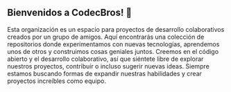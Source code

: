 ## Bienvenidos a CodecBros! 👋

Esta organización es un espacio para proyectos de desarrollo colaborativos creados por un grupo de amigos. Aquí encontrarás una colección de repositorios donde experimentamos con nuevas tecnologías, aprendemos unos de otros y construimos cosas geniales juntos. Creemos en el código abierto y el desarrollo colaborativo, así que siéntete libre de explorar nuestros proyectos, contribuir o incluso sugerir nuevas ideas. Siempre estamos buscando formas de expandir nuestras habilidades y crear proyectos increíbles como equipo.
